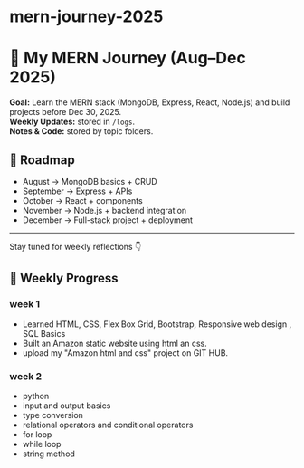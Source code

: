 # mern-journey-2025
# 🚀 My MERN Journey (Aug–Dec 2025)

**Goal:** Learn the MERN stack (MongoDB, Express, React, Node.js) and build projects before Dec 30, 2025.  
**Weekly Updates:** stored in `/logs`.  
**Notes & Code:** stored by topic folders.  

## 📅 Roadmap
- August → MongoDB basics + CRUD
- September → Express + APIs
- October → React + components
- November → Node.js + backend integration
- December → Full-stack project + deployment

---
Stay tuned for weekly reflections 👇
## 📅 Weekly Progress 
### week 1 
- Learned HTML, CSS, Flex Box Grid, Bootstrap, Responsive web design , SQL Basics
- Built an Amazon static website using html an css.
- upload my "Amazon html and css" project on GIT HUB.

### week 2
- python
- input and output basics
- type conversion
- relational operators and conditional operators
- for loop
- while loop
- string method
  

